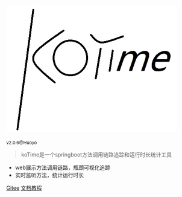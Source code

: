 ![logo](v200/kotime.png)

<small>v2.0.6@Huoyo</small>

> koTime是一个springboot方法调用链路追踪和运行时长统计工具

- web展示方法调用链路，瓶颈可视化追踪
- 实时监听方法，统计运行时长


[Gitee](https://gitee.com/huoyo/ko-time)
[文档教程](v204/introduce)
